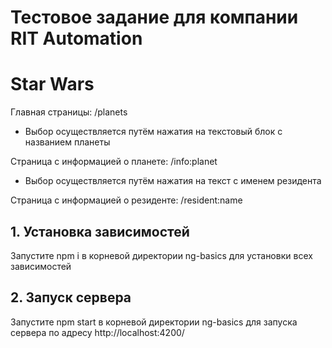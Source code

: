 # Тестовое задание для компании RIT Automation
# Star Wars

Главная страницы: /planets

- Выбор осуществляется путём нажатия на текстовый блок с названием планеты

Страница с информацией о планете: /info:planet

- Выбор осуществляется путём нажатия на текст с именем резидента

Страница с информацией о резиденте: /resident:name

## 1. Установка зависимостей

Запустите npm i в корневой директории ng-basics для установки всех зависимостей

## 2. Запуск сервера

Запустите npm start в корневой директории ng-basics для запуска сервера по адресу http://localhost:4200/
